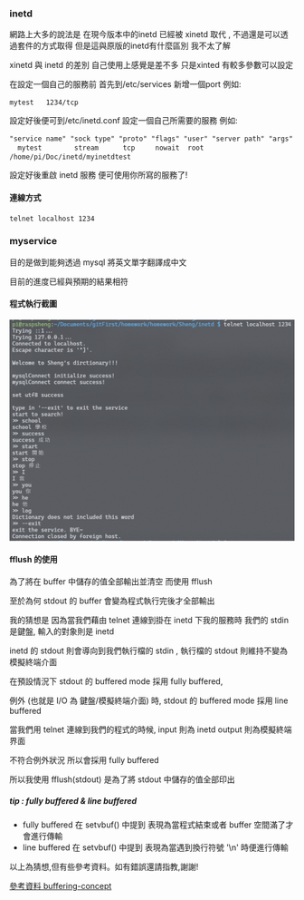 <h3>inetd</h3>

網路上大多的說法是 在現今版本中的inetd 已經被 xinetd 取代 , 不過還是可以透過套件的方式取得 
但是這與原版的inetd有什麼區別 我不太了解

xinetd 與 inetd 的差別 自己使用上感覺是差不多 只是xinted 有較多參數可以設定

在設定一個自己的服務前 首先到/etc/services 新增一個port 例如:

<pre><code>mytest	1234/tcp</code></pre> 

設定好後便可到/etc/inetd.conf 設定一個自己所需要的服務 例如:

<pre><code>"service name" "sock type" "proto" "flags" "user" "server path" "args"
  mytest&emsp;&emsp;&emsp;&emsp;&emsp;&emsp;&emsp;&emsp;stream  &emsp;&emsp;  tcp     nowait  root  /home/pi/Doc/inetd/myinetdtest </code></pre> 


設定好後重啟 inetd 服務 便可使用你所寫的服務了!

<h4>連線方式</h4>

<pre><code>telnet localhost 1234</code></pre>

<h3>myservice</h3>

目的是做到能夠透過 mysql 將英文單字翻譯成中文

目前的進度已經與預期的結果相符

<h4>程式執行截圖</h4>
	
<img src="https://github.com/ChengFu-Ji/homework/blob/master/Sheng/inetd/picOfservice.png">

<h4>fflush 的使用</h4>

為了將在 buffer 中儲存的值全部輸出並清空 而使用 fflush

至於為何 stdout 的 buffer 會變為程式執行完後才全部輸出

我的猜想是 因為當我們藉由 telnet 連線到掛在 inetd 下我的服務時 我們的 stdin 是鍵盤, 輸入的對象則是 inetd 

inetd 的 stdout 則會導向到我們執行檔的 stdin , 執行檔的 stdout 則維持不變為模擬終端介面

在預設情況下 stdout 的 buffered mode 採用 fully buffered, 

例外 (也就是 I/O 為 鍵盤/模擬終端介面) 時, stdout 的 buffered mode 採用 line buffered

當我們用 telnet 連線到我們的程式的時候, input 則為 inetd output 則為模擬終端界面 

不符合例外狀況 所以會採用 fully buffered 

所以我使用 fflush(stdout) 是為了將 stdout 中儲存的值全部印出

<h5>tip : fully buffered & line buffered</h5>
<ul>
  <li>fully buffered 在 setvbuf() 中提到 表現為當程式結束或者 buffer 空間滿了才會進行傳輸</li>
  <li>line buffered 在 setvbuf() 中提到 表現為當遇到換行符號 '\n' 時便進行傳輸</li>
</ul> 
	
以上為猜想,但有些參考資料。如有錯誤還請指教,謝謝!

<a href="https://www.gnu.org/software/libc/manual/html_node/Buffering-Concepts.html"> 參考資料 buffering-concept </a>
